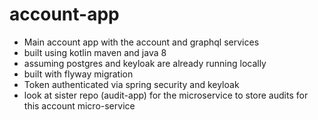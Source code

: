 # account-app

* Main account app with the account and graphql services
* built using kotlin maven and java 8
* assuming postgres and keyloak are already running locally
* built with flyway migration
* Token authenticated via spring security and keyloak
* look at sister repo (audit-app) for the microservice to store audits for this account micro-service
